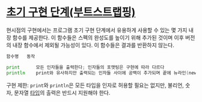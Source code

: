 # [초기 구현 단계(부트스트랩핑)](#bootstrapping)

현시점의 구현에서는 프로그램 초기 구현 단계에서 유용하게 사용할 수 있는 몇 가지 내장 함수를 제공한다. 이 함수들은 스펙의 완성도를 높이기 위해 추가된 것이며 이후 버전의 내장 함수에서 제외될 가능성이 있다. 이 함수들은 결과를 반환하지 않는다.

```go
함수명   동작

print      모든 인자들을 출력한다; 인자들의 포맷팅은 구현에 따라 다르다
println    print와 유사하지만 출력되는 인자들 사이에 공백이 추가되며 끝에 뉴라인(newline)을 추가해서 출력한다
```

구현 제한: `print`와 `println`은 모든 타입을 인자로 허용할 필요는 없지만, 불리언, 숫자, 문자열 [타입](/Types)의 출력은 반드시 지원해야 한다.